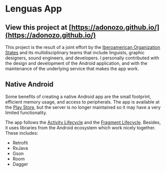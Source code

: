 # Lenguas App #

## View this project at [https://adonozo.github.io/](https://adonozo.github.io/) ##

This project is the result of a joint effort by the [Iberoamerican Organization States](https://oei.int/oficinas/bolivia) and its multidisciplinary teams that include linguists, graphic designers, sound engineers, and developers. I personally contributed with the design and development of the Android application, and with the maintenance of the underlying service that makes the app work.

## Native Android ##

Some benefits of creating a native Android app are the small footprint, efficient memory usage, and access to peripherals. The app is available at the [Play Store](https://play.google.com/store/apps/details?id=bo.oei.lenguas.lenguas), but the server is no longer maintained so it may have a very limited functionality.

The app follows the [Activity Lifecycle](https://developer.android.com/guide/components/activities/activity-lifecycle) and the [Fragment Lifecycle](https://developer.android.com/guide/fragments/lifecycle). Besides, it uses libraries from the Android ecosystem which work nicely together. These includes:

- Retrofit
- RxJava
- Gson
- Room
- Dagger

